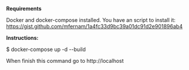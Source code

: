 **Requirements**

Docker and docker-compose installed. You have an script to install it:
https://gist.github.com/mfernam/1a4fc33d9bc39a01dc91d2e901896ab4


**Instructions:**

$ docker-compose up -d --build

When finish this command go to http://localhost
